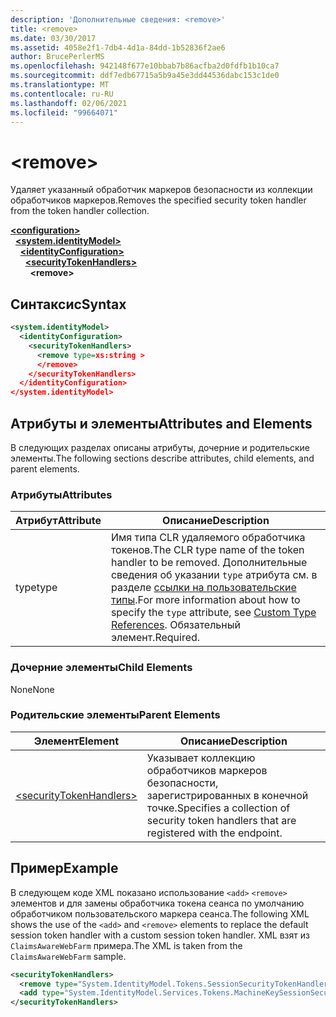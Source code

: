 ```yaml
---
description: 'Дополнительные сведения: <remove>'
title: <remove>
ms.date: 03/30/2017
ms.assetid: 4058e2f1-7db4-4d1a-84dd-1b52836f2ae6
author: BrucePerlerMS
ms.openlocfilehash: 942148f677e10bbab7b86acfba2d0fdfb1b10ca7
ms.sourcegitcommit: ddf7edb67715a5b9a45e3dd44536dabc153c1de0
ms.translationtype: MT
ms.contentlocale: ru-RU
ms.lasthandoff: 02/06/2021
ms.locfileid: "99664071"
---
```

# \<remove>

<span data-ttu-id="a6cea-102">Удаляет указанный обработчик маркеров безопасности из коллекции обработчиков маркеров.</span><span class="sxs-lookup"><span data-stu-id="a6cea-102">Removes the specified security token handler from the token handler collection.</span></span>  
  
[**\<configuration>**](../configuration-element.md)\
&nbsp;&nbsp;[**\<system.identityModel>**](system-identitymodel.md)\
&nbsp;&nbsp;&nbsp;&nbsp;[**\<identityConfiguration>**](identityconfiguration.md)\
&nbsp;&nbsp;&nbsp;&nbsp;&nbsp;&nbsp;[**\<securityTokenHandlers>**](securitytokenhandlers.md)\
&nbsp;&nbsp;&nbsp;&nbsp;&nbsp;&nbsp;&nbsp;&nbsp;**\<remove>**  
  
## <a name="syntax"></a><span data-ttu-id="a6cea-103">Синтаксис</span><span class="sxs-lookup"><span data-stu-id="a6cea-103">Syntax</span></span>  
  
```xml  
<system.identityModel>  
  <identityConfiguration>  
    <securityTokenHandlers>  
      <remove type=xs:string >  
      </remove>  
    </securityTokenHandlers>  
  </identityConfiguration>  
</system.identityModel>  
```  
  
## <a name="attributes-and-elements"></a><span data-ttu-id="a6cea-104">Атрибуты и элементы</span><span class="sxs-lookup"><span data-stu-id="a6cea-104">Attributes and Elements</span></span>  

 <span data-ttu-id="a6cea-105">В следующих разделах описаны атрибуты, дочерние и родительские элементы.</span><span class="sxs-lookup"><span data-stu-id="a6cea-105">The following sections describe attributes, child elements, and parent elements.</span></span>  
  
### <a name="attributes"></a><span data-ttu-id="a6cea-106">Атрибуты</span><span class="sxs-lookup"><span data-stu-id="a6cea-106">Attributes</span></span>  
  
|<span data-ttu-id="a6cea-107">Атрибут</span><span class="sxs-lookup"><span data-stu-id="a6cea-107">Attribute</span></span>|<span data-ttu-id="a6cea-108">Описание</span><span class="sxs-lookup"><span data-stu-id="a6cea-108">Description</span></span>|  
|---------------|-----------------|  
|<span data-ttu-id="a6cea-109">type</span><span class="sxs-lookup"><span data-stu-id="a6cea-109">type</span></span>|<span data-ttu-id="a6cea-110">Имя типа CLR удаляемого обработчика токенов.</span><span class="sxs-lookup"><span data-stu-id="a6cea-110">The CLR type name of the token handler to be removed.</span></span> <span data-ttu-id="a6cea-111">Дополнительные сведения об указании `type` атрибута см. в разделе [ссылки на пользовательские типы](/previous-versions/windows-identity-foundation/gg638728(v=msdn.10)#custom-type-references).</span><span class="sxs-lookup"><span data-stu-id="a6cea-111">For more information about how to specify the `type` attribute, see [Custom Type References](/previous-versions/windows-identity-foundation/gg638728(v=msdn.10)#custom-type-references).</span></span> <span data-ttu-id="a6cea-112">Обязательный элемент.</span><span class="sxs-lookup"><span data-stu-id="a6cea-112">Required.</span></span>|  
  
### <a name="child-elements"></a><span data-ttu-id="a6cea-113">Дочерние элементы</span><span class="sxs-lookup"><span data-stu-id="a6cea-113">Child Elements</span></span>  

 <span data-ttu-id="a6cea-114">None</span><span class="sxs-lookup"><span data-stu-id="a6cea-114">None</span></span>  
  
### <a name="parent-elements"></a><span data-ttu-id="a6cea-115">Родительские элементы</span><span class="sxs-lookup"><span data-stu-id="a6cea-115">Parent Elements</span></span>  
  
|<span data-ttu-id="a6cea-116">Элемент</span><span class="sxs-lookup"><span data-stu-id="a6cea-116">Element</span></span>|<span data-ttu-id="a6cea-117">Описание</span><span class="sxs-lookup"><span data-stu-id="a6cea-117">Description</span></span>|  
|-------------|-----------------|  
|[\<securityTokenHandlers>](securitytokenhandlers.md)|<span data-ttu-id="a6cea-118">Указывает коллекцию обработчиков маркеров безопасности, зарегистрированных в конечной точке.</span><span class="sxs-lookup"><span data-stu-id="a6cea-118">Specifies a collection of security token handlers that are registered with the endpoint.</span></span>|  
  
## <a name="example"></a><span data-ttu-id="a6cea-119">Пример</span><span class="sxs-lookup"><span data-stu-id="a6cea-119">Example</span></span>  

 <span data-ttu-id="a6cea-120">В следующем коде XML показано использование `<add>` `<remove>` элементов и для замены обработчика токена сеанса по умолчанию обработчиком пользовательского маркера сеанса.</span><span class="sxs-lookup"><span data-stu-id="a6cea-120">The following XML shows the use of the `<add>` and `<remove>` elements to replace the default session token handler with a custom session token handler.</span></span> <span data-ttu-id="a6cea-121">XML взят из `ClaimsAwareWebFarm` примера.</span><span class="sxs-lookup"><span data-stu-id="a6cea-121">The XML is taken from the `ClaimsAwareWebFarm` sample.</span></span>  
  
```xml  
<securityTokenHandlers>  
  <remove type="System.IdentityModel.Tokens.SessionSecurityTokenHandler, System.IdentityModel, Version=4.0.0.0, Culture=neutral, PublicKeyToken=b77a5c561934e089" />  
  <add type="System.IdentityModel.Services.Tokens.MachineKeySessionSecurityTokenHandler, System.IdentityModel.Services, Version=4.0.0.0, Culture=neutral, PublicKeyToken=b77a5c561934e089" />  
</securityTokenHandlers>  
```
